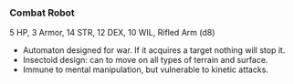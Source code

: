 ### Combat Robot

5 HP, 3 Armor, 14 STR, 12 DEX, 10 WIL, Rifled Arm (d8)

- Automaton designed for war. If it acquires a target nothing will stop it.
- Insectoid design: can to move on all types of terrain and surface.
- Immune to mental manipulation, but vulnerable to kinetic attacks.

